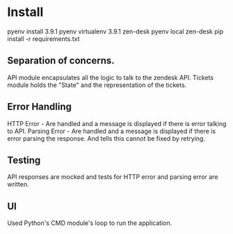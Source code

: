 # Install
pyenv install 3.9.1
pyenv virtualenv 3.9.1 zen-desk
pyenv local zen-desk
pip install -r requirements.txt


## Separation of concerns.
API module encapsulates all the logic to talk to the zendesk API.
Tickets module holds the "State" and the representation of the tickets.

## Error Handling
HTTP Error - Are handled and a message is displayed if there is error talking to API.
Parsing Error - Are handled and a message is displayed if there is error parsing the response. And tells this cannot be fixed by retrying.

## Testing
API responses are mocked and tests for HTTP error and parsing error are written.

## UI
Used Python's CMD module's loop to run the application.
